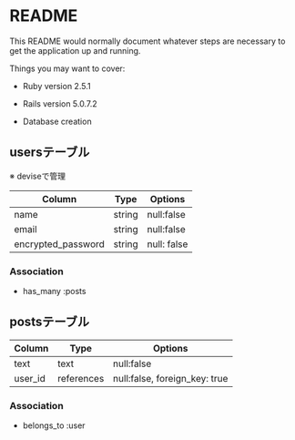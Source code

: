 # README

This README would normally document whatever steps are necessary to get the
application up and running.

Things you may want to cover:

* Ruby version
2.5.1

* Rails version
5.0.7.2

* Database creation

## usersテーブル

※ deviseで管理

|Column|Type|Options|
|------|----|-------|
|name|string|null:false|
|email|string|null:false|
|encrypted_password|string|null: false|

### Association
- has_many :posts


## postsテーブル

|Column|Type|Options|
|------|----|-------|
|text|text|null:false|
|user_id|references|null:false, foreign_key: true|

### Association
- belongs_to :user




